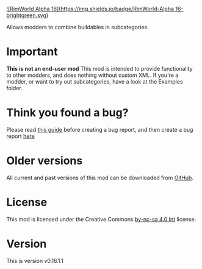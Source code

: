 [![RimWorld Alpha 16](https://img.shields.io/badge/RimWorld-Alpha 16-brightgreen.svg)](http://rimworldgame.com/)

Allows modders to combine buildables in subcategories.

# Important
**This is not an end-user mod** 
This mod is intended to provide functionality to other modders, and does nothing without custom XML. 
If you're a modder, or want to try out subcategories, have a look at the Examples folder. 

# Think you found a bug? 
Please read [this guide](http://steamcommunity.com/sharedfiles/filedetails/?id=725234314) before creating a bug report,
 and then create a bug report [here](https://github.com/FluffierThanThou/RW_ArchitectSense/issues)

# Older versions
All current and past versions of this mod can be downloaded from [GitHub](https://github.com/FluffierThanThou/RW_ArchitectSense/releases).

# License
This mod is licensed under the Creative Commons [by-nc-sa 4.0 Int](http://creativecommons.org/licenses/by-nc-sa/4.0/) license.

# Version
This is version v0.16.1.1